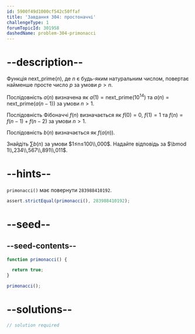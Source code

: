 ```yaml
---
id: 5900f49d1000cf542c50ffaf
title: 'Завдання 304: простоначчі'
challengeType: 1
forumTopicId: 301958
dashedName: problem-304-primonacci
---
```


# --description--

Функція $\text{next_prime}(n)$, де $n$ є будь-яким натуральним числом, повертає найменше просте число $p$ за умови $p > n$.

Послідовність $a(n)$ визначена як $a(1) = \text{next_prime}({10}^{14})$ та $a(n) = \text{next_prime}(a(n - 1))$ за умови $n > 1$.

Послідовність Фібоначчі $f(n)$ визначається як $f(0) = 0$, $f(1) = 1$ та $f(n) = f(n - 1) + f(n - 2)$ за умови $n > 1$.

Послідовність $b(n)$ визначається як $f(a(n))$.

Знайдіть $\sum b(n)$ за умови $1≤n≤100\\,000$. Надайте відповідь за $\bmod 1\\,234\\,567\\,891\\,011$.

# --hints--

`primonacci()` має повернути `283988410192`.

```js
assert.strictEqual(primonacci(), 283988410192);
```

# --seed--

## --seed-contents--

```js
function primonacci() {

  return true;
}

primonacci();
```

# --solutions--

```js
// solution required
```
